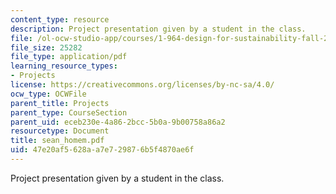 ```yaml
---
content_type: resource
description: Project presentation given by a student in the class.
file: /ol-ocw-studio-app/courses/1-964-design-for-sustainability-fall-2006/47e20af5628aa7e729876b5f4870ae6f_sean_homem.pdf
file_size: 25282
file_type: application/pdf
learning_resource_types:
- Projects
license: https://creativecommons.org/licenses/by-nc-sa/4.0/
ocw_type: OCWFile
parent_title: Projects
parent_type: CourseSection
parent_uid: eceb230e-4a86-2bcc-5b0a-9b00758a86a2
resourcetype: Document
title: sean_homem.pdf
uid: 47e20af5-628a-a7e7-2987-6b5f4870ae6f
---
```

Project presentation given by a student in the class.
